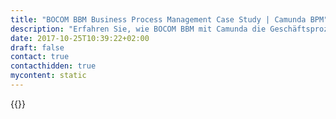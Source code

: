 ```yaml
---
title: "BOCOM BBM Business Process Management Case Study | Camunda BPM"
description: "Erfahren Sie, wie BOCOM BBM mit Camunda die Geschäftsprozessautomatisierung organisiert und die Effizienz im Unternehmen gesteigert hat. Camunda ist der Marktführer für Workflow-Automatisierung basierend auf Java und BPMN 2.0."
date: 2017-10-25T10:39:22+02:00
draft: false
contact: true
contacthidden: true
mycontent: static
---
```

{{<case-study-single
company="BOCOM BBM"
companydescription="<p>BOCOM BBM originated in a joint venture between one of China’s oldest and largest banks and Brazil’s oldest private financial group. It is the result of an association between two banks that are recognized for their tradition and excellence. With agility and transparency, we offer the best solutions and financial services in the corporate and wealth management segments.</p>"
customerquote="<p>'We were looking for alternatives to build complex services from our API’s, but were frustrated about low-code composition frameworks, especially for their inability to play well with our DevOps environment. Camunda, on the other hand, fit the bill perfectly: its low footprint java engine, Spring Boot integration, and fully exposed REST API’s allowed it to blend seamlessly into our pipeline.'</p> <p>-Carlos Jourdan, I.T. General Manager</p>"
teaser="Orchestrating a microservices framework with Camunda for complex banking processes "
usecase=""
videolink=""
logo="//images.ctfassets.net/vpidbgnakfvf/1Na8DXi3rmmQ66IySsgu6q/df4ad33b43987515328d7dabb0f0e419/bancobbm.svg"
pdf=""
thumbnail="">}}